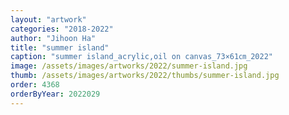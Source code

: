 ```yaml
---
layout: "artwork"
categories: "2018-2022"
author: "Jihoon Ha"
title: "summer island"
caption: "summer island_acrylic,oil on canvas_73×61㎝_2022"
image: /assets/images/artworks/2022/summer-island.jpg
thumb: /assets/images/artworks/2022/thumbs/summer-island.jpg
order: 4368
orderByYear: 2022029
---
```

